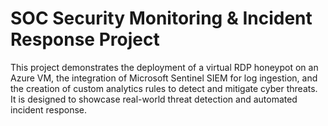 # SOC Security Monitoring & Incident Response Project
This project demonstrates the deployment of a virtual RDP honeypot on an Azure VM, the integration of Microsoft Sentinel SIEM for log ingestion, and the creation of custom analytics rules to detect and mitigate cyber threats. It is designed to showcase real-world threat detection and automated incident response.
